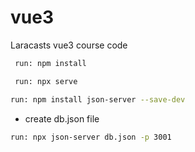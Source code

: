 # vue3

Laracasts vue3 course code </h4>

```bash
 run: npm install
```

```bash
 run: npx serve 
```

```bash
run: npm install json-server --save-dev
```

* create db.json file

```bash
run: npx json-server db.json -p 3001
```